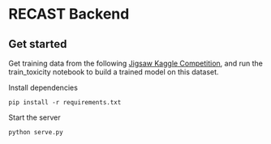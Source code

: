 # RECAST Backend

## Get started

Get training data from the following [Jigsaw Kaggle Competition](https://www.kaggle.com/c/jigsaw-toxic-comment-classification-challenge), and run the train_toxicity notebook to build a trained model on this dataset.

Install dependencies

```
pip install -r requirements.txt
```

Start the server

```
python serve.py
```
